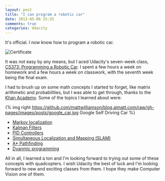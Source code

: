 ```yaml
---
layout: post
title: "I can program a robotic car"
date: 2012-05-06 15:25
comments: true
categories: Udacity
---
```


It's official. I now know how to program a robotic car.

![Certificate](https://github.com/mattwilliamson/blog.aimatt.com/raw/gh-pages/images/posts/cs373_certificate.png)

It was not easy by any means, but I aced Udacity's seven-week class, [CS373: Programming a Robotic Car](http://www.udacity.com/view#Course/cs373/CourseRev/feb2012). I spent a few hours a week on homework and a few hours a week on classwork, with the seventh week being the final exam. 

I had to brush up on some math concepts I started to forget, like matrix arithmetic and probabilities, but I was able to get through, thanks to the [Khan Academy](http://www.khanacademy.org/). Some of the topics I learned about were:

{% img right https://github.com/mattwilliamson/blog.aimatt.com/raw/gh-pages/images/posts/google_car.jpg Google Self Driving Car %}

* [Markov localization](http://en.wikipedia.org/wiki/Monte_Carlo_localization)
* [Kalman Filters](http://en.wikipedia.org/wiki/Kalman_filter)
* [PID Controllers](http://en.wikipedia.org/wiki/PID_controller)
* [Simultaneous Localization and Mapping (SLAM)](http://en.wikipedia.org/wiki/Simultaneous_localization_and_mapping)
* [A* Pathfinding](http://en.wikipedia.org/wiki/A_star)
* [Dyanmic programming](http://en.wikipedia.org/wiki/Dynamic_programming)

All in all, I learned a ton and I'm looking forward to trying out some of these concepts with quadcopters. I wish Udacity the best of luck and I'm looking forward to new and exciting classes from them. I hope they make Computer Vision one of them.
